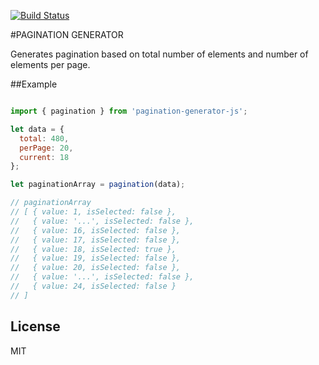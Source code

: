 [![Build Status](https://travis-ci.org/zarkoselak/pagination-generator-js.svg?branch=master)](https://travis-ci.org/zarkoselak/pagination-generator-js)

#PAGINATION GENERATOR

Generates pagination based on total number of elements and number of elements per page.


##Example

```javascript

import { pagination } from 'pagination-generator-js';

let data = {
  total: 480,
  perPage: 20,
  current: 18
};

let paginationArray = pagination(data);

// paginationArray
// [ { value: 1, isSelected: false },
//   { value: '...', isSelected: false },
//   { value: 16, isSelected: false },
//   { value: 17, isSelected: false },
//   { value: 18, isSelected: true },
//   { value: 19, isSelected: false },
//   { value: 20, isSelected: false },
//   { value: '...', isSelected: false },
//   { value: 24, isSelected: false }
// ]

```

## License

MIT 
